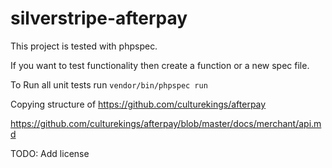 # silverstripe-afterpay

This project is tested with phpspec.

If you want to test functionality then create a function or a new spec file.

To Run all unit tests run `vendor/bin/phpspec run`

Copying structure of https://github.com/culturekings/afterpay

https://github.com/culturekings/afterpay/blob/master/docs/merchant/api.md

TODO: Add license
